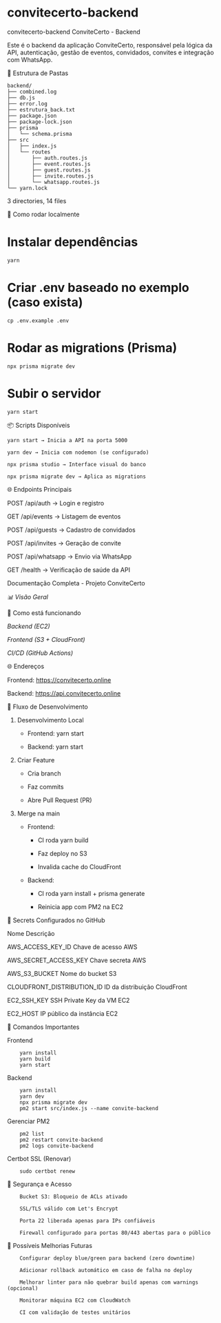 # convitecerto-backend
convitecerto-backend
ConviteCerto - Backend

Este é o backend da aplicação ConviteCerto, responsável pela lógica da API, autenticação, gestão de eventos, convidados, convites e integração com WhatsApp.

📁 Estrutura de Pastas
```
backend/
├── combined.log
├── db.js                               
├── error.log                        
├── estrutura_back.txt                            
├── package.json                                            
├── package-lock.json                                            
├── prisma                                                  
│   └── schema.prisma                                                        
├── src                                                            
│   ├── index.js                                                                
│   └── routes                                                      
│       ├── auth.routes.js                                                          
│       ├── event.routes.js                                                        
│       ├── guest.routes.js                                                        
│       ├── invite.routes.js                                                    
│       └── whatsapp.routes.js                                                    
└── yarn.lock                                                  
```
3 directories, 14 files


🚀 Como rodar localmente

# Instalar dependências
```yarn```

# Criar .env baseado no exemplo (caso exista)
```cp .env.example .env```

# Rodar as migrations (Prisma)
```npx prisma migrate dev```

# Subir o servidor
```yarn start```

📦 Scripts Disponíveis
```
yarn start → Inicia a API na porta 5000

yarn dev → Inicia com nodemon (se configurado)

npx prisma studio → Interface visual do banco

npx prisma migrate dev → Aplica as migrations
```

🌐 Endpoints Principais

POST   /api/auth       → Login e registro

GET    /api/events     → Listagem de eventos

POST   /api/guests     → Cadastro de convidados

POST   /api/invites    → Geração de convite

POST   /api/whatsapp   → Envio via WhatsApp

GET    /health         → Verificação de saúde da API

Documentação Completa - Projeto ConviteCerto

*📊 Visão Geral*
<!-- 
Este projeto é dividido em duas partes principais:

Frontend: Aplicativo ReactJS hospedado no S3 + CloudFront.

Backend: API Node.js (Express + Prisma) hospedada em instância EC2 na AWS.

Também configuramos integrações de CI/CD completas usando GitHub Actions. -->

🚀 Como está funcionando

*Backend (EC2)*
<!-- 
Hospedado em uma máquina Ubuntu 24.04

Rodando com PM2 (gerenciador de processos)

Usando Node.js 18 + Yarn

Banco de dados PostgreSQL hospedado na AWS RDS

Protegido com HTTPS (Let's Encrypt via Certbot)

Proxy reverso configurado com Nginx -->

*Frontend (S3 + CloudFront)*
<!-- 
Bucket S3 configurado para hosting estático (público via CloudFront)

Sem uso de ACLs (Object Ownership setado como Bucket Owner Enforced)

Cache invalidado automaticamente após cada deploy -->

*CI/CD (GitHub Actions)*

<!-- Dois workflows separados:

frontend.yml: builda e publica o frontend

backend.yml: faz deploy via SSH + PM2 restart na EC2

Variáveis sensíveis configuradas em GitHub Secrets -->

🌐 Endereços

Frontend: https://convitecerto.online

Backend: https://api.convitecerto.online

🔧 Fluxo de Desenvolvimento

1. Desenvolvimento Local

    - Frontend: yarn start

    - Backend: yarn start

2. Criar Feature

    - Cria branch

    - Faz commits

    - Abre Pull Request (PR)

3. Merge na main

    - Frontend:

        - CI roda yarn build

        - Faz deploy no S3

        - Invalida cache do CloudFront

    - Backend:

        - CI roda yarn install + prisma generate

        - Reinicia app com PM2 na EC2

🔑 Secrets Configurados no GitHub

Nome                            Descrição

AWS_ACCESS_KEY_ID               Chave de acesso AWS

AWS_SECRET_ACCESS_KEY           Chave secreta AWS

AWS_S3_BUCKET                   Nome do bucket S3

CLOUDFRONT_DISTRIBUTION_ID      ID da distribuição CloudFront

EC2_SSH_KEY                     SSH Private Key da VM EC2

EC2_HOST                        IP público da instância EC2

🔵 Comandos Importantes

Frontend
```
    yarn install
    yarn build
    yarn start
```
Backend
```
    yarn install
    yarn dev
    npx prisma migrate dev
    pm2 start src/index.js --name convite-backend
```
Gerenciar PM2
```
    pm2 list
    pm2 restart convite-backend
    pm2 logs convite-backend
```
Certbot SSL (Renovar)
```
    sudo certbot renew
```
🔐 Segurança e Acesso
```
    Bucket S3: Bloqueio de ACLs ativado

    SSL/TLS válido com Let's Encrypt

    Porta 22 liberada apenas para IPs confiáveis

    Firewall configurado para portas 80/443 abertas para o público
```
🚩 Possíveis Melhorias Futuras
```
    Configurar deploy blue/green para backend (zero downtime)

    Adicionar rollback automático em caso de falha no deploy

    Melhorar linter para não quebrar build apenas com warnings (opcional)

    Monitorar máquina EC2 com CloudWatch

    CI com validação de testes unitários
```